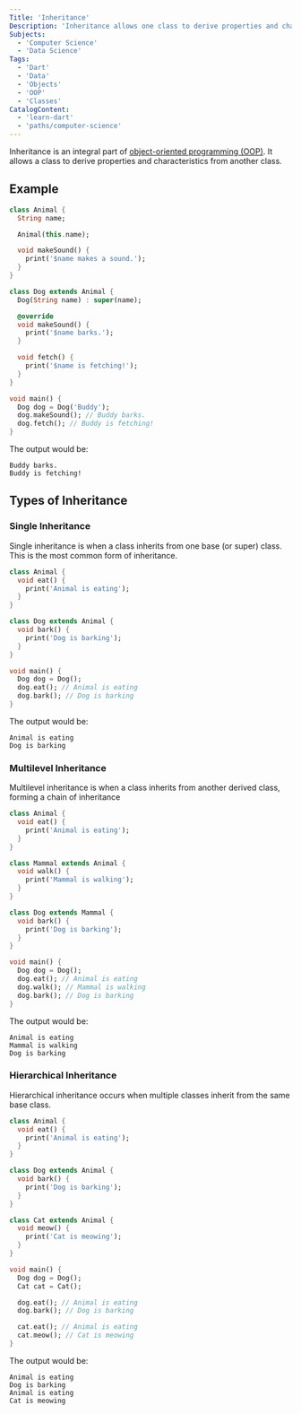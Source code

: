 ```yaml
---
Title: 'Inheritance'
Description: 'Inheritance allows one class to derive properties and characteristics from another class.'
Subjects:
  - 'Computer Science'
  - 'Data Science'
Tags:
  - 'Dart'
  - 'Data'
  - 'Objects'
  - 'OOP'
  - 'Classes'
CatalogContent:
  - 'learn-dart'
  - 'paths/computer-science'
---
```


Inheritance is an integral part of [object-oriented programming (OOP)](https://www.codecademy.com/resources/docs/general/programming-paradigms/object-oriented-programming). It allows a class to derive properties and characteristics from another class.

## Example

```dart
class Animal {
  String name;

  Animal(this.name);

  void makeSound() {
    print('$name makes a sound.');
  }
}

class Dog extends Animal {
  Dog(String name) : super(name);

  @override
  void makeSound() {
    print('$name barks.');
  }

  void fetch() {
    print('$name is fetching!');
  }
}

void main() {
  Dog dog = Dog('Buddy');
  dog.makeSound(); // Buddy barks.
  dog.fetch(); // Buddy is fetching!
}
```

The output would be:

```shell
Buddy barks.
Buddy is fetching!
```

## Types of Inheritance

### Single Inheritance

Single inheritance is when a class inherits from one base (or super) class. This is the most common form of inheritance.

```dart
class Animal {
  void eat() {
    print('Animal is eating');
  }
}

class Dog extends Animal {
  void bark() {
    print('Dog is barking');
  }
}

void main() {
  Dog dog = Dog();
  dog.eat(); // Animal is eating
  dog.bark(); // Dog is barking
}
```

The output would be:

```shell
Animal is eating
Dog is barking
```

### Multilevel Inheritance

Multilevel inheritance is when a class inherits from another derived class, forming a chain of inheritance

```dart
class Animal {
  void eat() {
    print('Animal is eating');
  }
}

class Mammal extends Animal {
  void walk() {
    print('Mammal is walking');
  }
}

class Dog extends Mammal {
  void bark() {
    print('Dog is barking');
  }
}

void main() {
  Dog dog = Dog();
  dog.eat(); // Animal is eating
  dog.walk(); // Mammal is walking
  dog.bark(); // Dog is barking
}
```

The output would be:

```shell
Animal is eating
Mammal is walking
Dog is barking
```

### Hierarchical Inheritance

Hierarchical inheritance occurs when multiple classes inherit from the same base class.

```dart
class Animal {
  void eat() {
    print('Animal is eating');
  }
}

class Dog extends Animal {
  void bark() {
    print('Dog is barking');
  }
}

class Cat extends Animal {
  void meow() {
    print('Cat is meowing');
  }
}

void main() {
  Dog dog = Dog();
  Cat cat = Cat();

  dog.eat(); // Animal is eating
  dog.bark(); // Dog is barking

  cat.eat(); // Animal is eating
  cat.meow(); // Cat is meowing
}
```

The output would be:

```shell
Animal is eating
Dog is barking
Animal is eating
Cat is meowing
```
